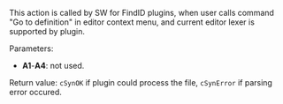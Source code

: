 This action is called by SW for FindID plugins, when user calls command "Go to definition" in editor context menu, and current editor lexer is supported by plugin.

Parameters:

- **A1**-**A4**: not used.

Return value: `cSynOK` if plugin could process the file, `cSynError` if parsing error occured.
